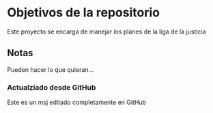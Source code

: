 # Objetivos de la repositorio

Este proyecto se encarga de manejar los planes de la liga de la justicia


## Notas
Pueden hacer lo que quieran...

### Actualziado desde GitHub
Este es un msj editado completamente en GitHub
